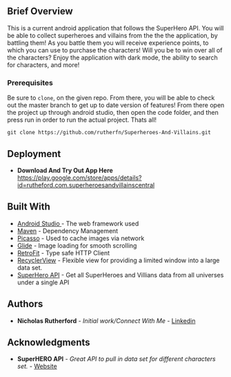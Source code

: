 ## Brief Overview
This is a current android application that follows the SuperHero API. You will be able to collect superheroes and villains from the the the application, by battling them! As you battle them you will receive experience points, to which you can use to purchase the characters! Will you be to win over all of the characters? Enjoy the application with dark mode, the ability to search for characters, and more!

### Prerequisites
Be sure to `clone`, on the given repo. From there, you will be able to check out the master branch to get up to date version of features! From there open the project up through android studio, then open the code folder, and then press run in order to run the actual project. Thats all! 

```
git clone https://github.com/rutherfn/Superheroes-And-Villains.git
```

## Deployment

* **Download And Try Out App Here**  https://play.google.com/store/apps/details?id=rutheford.com.superheroesandvillainscentral

## Built With

* [Android Studio ](https://www.google.com/search?q=androdi+studio&rlz=1C1GCEU_enUS821US821&oq=androdi+studio+&aqs=chrome..69i57j0l5.1767j0j4&sourceid=chrome&ie=UTF-8) - The web framework used
* [Maven](https://maven.apache.org/) - Dependency Management
* [Picasso](https://square.github.io/picasso/) - Used to cache images via network
* [Glide](https://github.com/bumptech/glide) - Image loading for smooth scrolling
* [RetroFit](https://square.github.io/retrofit/) - Type safe HTTP Client
* [RecyclerView](https://developer.android.com/reference/android/support/v7/widget/RecyclerView) - Flexible view for providing a limited window into a large data set.
* [SuperHero API](https://superheroapi.com/) - Get all SuperHeroes and Villians data from all universes under a single API 

## Authors

* **Nicholas Rutherford** - *Initial work/Connect With Me* - [Linkedin](https://www.linkedin.com/in/nicholas-rutherford-49a45514b/)

## Acknowledgments

* **SuperHERO API** - *Great API to pull in data set for different characters set.* - [Website](https://superheroapi.com/)
